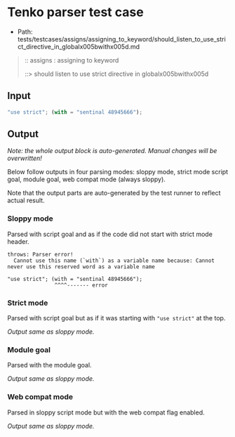 # Tenko parser test case

- Path: tests/testcases/assigns/assigning_to_keyword/should_listen_to_use_strict_directive_in_globalx005bwithx005d.md

> :: assigns : assigning to keyword
>
> ::> should listen to use strict directive in globalx005bwithx005d

## Input

`````js
"use strict"; (with = "sentinal 48945666");
`````

## Output

_Note: the whole output block is auto-generated. Manual changes will be overwritten!_

Below follow outputs in four parsing modes: sloppy mode, strict mode script goal, module goal, web compat mode (always sloppy).

Note that the output parts are auto-generated by the test runner to reflect actual result.

### Sloppy mode

Parsed with script goal and as if the code did not start with strict mode header.

`````
throws: Parser error!
  Cannot use this name (`with`) as a variable name because: Cannot never use this reserved word as a variable name

"use strict"; (with = "sentinal 48945666");
               ^^^^------- error
`````

### Strict mode

Parsed with script goal but as if it was starting with `"use strict"` at the top.

_Output same as sloppy mode._

### Module goal

Parsed with the module goal.

_Output same as sloppy mode._

### Web compat mode

Parsed in sloppy script mode but with the web compat flag enabled.

_Output same as sloppy mode._
